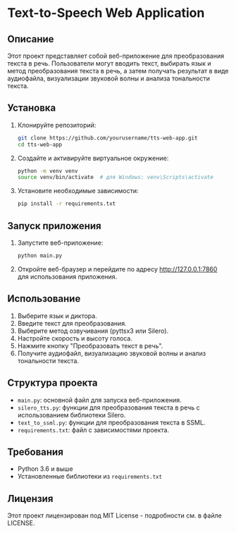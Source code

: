 # Text-to-Speech Web Application

## Описание

Этот проект представляет собой веб-приложение для преобразования текста в речь. Пользователи могут вводить текст, выбирать язык и метод преобразования текста в речь, а затем получать результат в виде аудиофайла, визуализации звуковой волны и анализа тональности текста.

## Установка

1. Клонируйте репозиторий:

    ```bash
   git clone https://github.com/yourusername/tts-web-app.git
    cd tts-web-app
    ```

2. Создайте и активируйте виртуальное окружение:

    ```bash
    python -m venv venv
    source venv/bin/activate  # для Windows: venv\Scripts\activate
    ```

3. Установите необходимые зависимости:

    ```bash
    pip install -r requirements.txt
    ```

## Запуск приложения

1. Запустите веб-приложение:

    ```bash
    python main.py
    ```

2. Откройте веб-браузер и перейдите по адресу http://127.0.0.1:7860 для использования приложения.

## Использование

1. Выберите язык и диктора.
2. Введите текст для преобразования.
3. Выберите метод озвучивания (pyttsx3 или Silero).
4. Настройте скорость и высоту голоса.
5. Нажмите кнопку "Преобразовать текст в речь".
6. Получите аудиофайл, визуализацию звуковой волны и анализ тональности текста.

## Структура проекта

- `main.py`: основной файл для запуска веб-приложения.
- `silero_tts.py`: функции для преобразования текста в речь с использованием библиотеки Silero.
- `text_to_ssml.py`: функции для преобразования текста в SSML.
- `requirements.txt`: файл с зависимостями проекта.

## Требования

- Python 3.6 и выше
- Установленные библиотеки из `requirements.txt`

## Лицензия

Этот проект лицензирован под MIT License - подробности см. в файле LICENSE.
